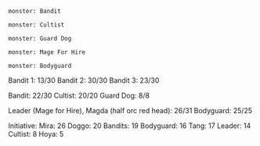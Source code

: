 ```statblock
monster: Bandit
```

```statblock
monster: Cultist
```

```statblock
monster: Guard Dog
```

```statblock
monster: Mage For Hire
```


```statblock
monster: Bodyguard
```

Bandit 1: 13/30
Bandit 2: 30/30
Bandit 3: 23/30

Bandit: 22/30
Cultist: 20/20
Guard Dog: 8/8

Leader (Mage for Hire), Magda (half orc red head): 26/31
Bodyguard: 25/25

Initiative:
Mira: 26
Doggo: 20
Bandits: 19
Bodyguard: 16
Tang: 17
Leader: 14
Cultist: 8
Hoya: 5

